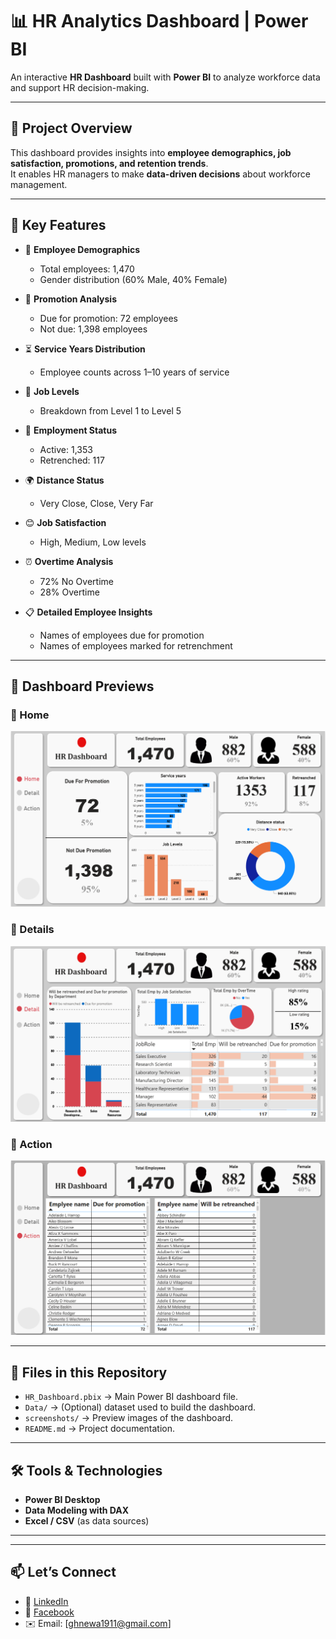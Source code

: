 # 📊 HR Analytics Dashboard | Power BI

An interactive **HR Dashboard** built with **Power BI** to analyze workforce data and support HR decision-making.  

---

## 📌 Project Overview
This dashboard provides insights into **employee demographics, job satisfaction, promotions, and retention trends**.  
It enables HR managers to make **data-driven decisions** about workforce management.  

---

## 🚀 Key Features
- 👥 **Employee Demographics**  
  - Total employees: 1,470  
  - Gender distribution (60% Male, 40% Female)  

- 🎯 **Promotion Analysis**  
  - Due for promotion: 72 employees  
  - Not due: 1,398 employees  

- ⏳ **Service Years Distribution**  
  - Employee counts across 1–10 years of service  

- 🏢 **Job Levels**  
  - Breakdown from Level 1 to Level 5  

- 🔄 **Employment Status**  
  - Active: 1,353  
  - Retrenched: 117  

- 🌍 **Distance Status**  
  - Very Close, Close, Very Far  

- 😊 **Job Satisfaction**  
  - High, Medium, Low levels  

- ⏰ **Overtime Analysis**  
  - 72% No Overtime  
  - 28% Overtime  

- 📋 **Detailed Employee Insights**  
  - Names of employees due for promotion  
  - Names of employees marked for retrenchment  

---

## 📸 Dashboard Previews

### 🔹 Home
![](screenshots/Home.png)

### 🔹 Details
![](screenshots/Details.png)

### 🔹 Action
![](screenshots/Action.png)


---

## 📂 Files in this Repository
- `HR_Dashboard.pbix` → Main Power BI dashboard file.  
- `Data/` → (Optional) dataset used to build the dashboard.  
- `screenshots/` → Preview images of the dashboard.  
- `README.md` → Project documentation.  

---

## 🛠️ Tools & Technologies
- **Power BI Desktop**  
- **Data Modeling with DAX**  
- **Excel / CSV** (as data sources)  

---

---

## 📫 Let’s Connect
- 💼 [LinkedIn](https://www.linkedin.com/in/ahmedghoonim)  
- 📘 [Facebook](https://www.facebook.com/share/19JWnRjSrQ/)  
- ✉️ Email: [ghnewa1911@gmail.com]  

